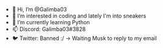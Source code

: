 - 👋 Hi, I’m @Galimba03
- 👀 I’m interested in coding and lately I'm into sneakers
- 🌱 I’m currently learning Python
- 📫 Discord: Galimba03#3828
- 🐦 Twitter: Banned :/ -> Waiting Musk to reply to my email
